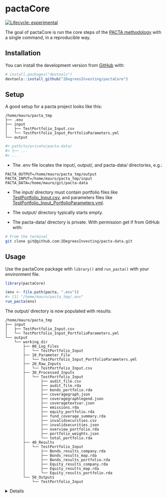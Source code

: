 
<!-- README.md is generated from README.Rmd. Please edit that file -->

# pactaCore

<!-- badges: start -->

[![Lifecycle:
experimental](https://img.shields.io/badge/lifecycle-experimental-orange.svg)](https://lifecycle.r-lib.org/articles/stages.html#experimental)
<!-- badges: end -->

The goal of pactaCore is run the core steps of the [PACTA
methodology](https://2degrees-investing.org/resource/pacta/) with a
single command, in a reproducible way.

## Installation

You can install the development version from
[GitHub](https://github.com/) with:

``` r
# install.packages("devtools")
devtools::install_github("2DegreesInvesting/pactaCore")
```

## Setup

A good setup for a pacta project looks like this:

    /home/mauro/pacta_tmp
    ├── .env
    ├── input
    │   ├── TestPortfolio_Input.csv
    │   └── TestPortfolio_Input_PortfolioParameters.yml
    └── output

``` r
#> path/to/private/pacta-data/
#> ├── ...
#> ...
```

-   The .env file locates the input/, output/, and pacta-data/
    directories, e.g.:

<!-- -->

    PACTA_OUTPUT=/home/mauro/pacta_tmp/output
    PACTA_INPUT=/home/mauro/pacta_tmp/input
    PACTA_DATA=/home/mauro/git/pacta-data

-   The input/ directory must contain portfolio files like
    [TestPortfolio\_Input.csv](https://github.com/2DegreesInvesting/pactaCore/blob/master/working_dir/20_Raw_Inputs/TestPortfolio_Input.csv),
    and parameters files like
    [TestPortfolio\_Input\_PortfolioParameters.yml](https://github.com/2DegreesInvesting/pactaCore/blob/master/working_dir/10_Parameter_File/TestPortfolio_Input_PortfolioParameters.yml).

-   The output/ directory typically starts empty.

-   The pacta-data/ directory is private. With permission get if from
    GitHub with:

``` bash
# From the terminal
git clone git@github.com:2DegreesInvesting/pacta-data.git
```

## Usage

Use the pactaCore package with `library()` and `run_pacta()` with your
environment file.

``` r
library(pactaCore)

(env <- file.path(pacta, ".env"))
#> [1] "/home/mauro/pacta_tmp/.env"
run_pacta(env)
```

The output/ directory is now populated with results:

    /home/mauro/pacta_tmp
    ├── input
    │   ├── TestPortfolio_Input.csv
    │   └── TestPortfolio_Input_PortfolioParameters.yml
    └── output
        └── working_dir
            ├── 00_Log_Files
            │   └── TestPortfolio_Input
            ├── 10_Parameter_File
            │   └── TestPortfolio_Input_PortfolioParameters.yml
            ├── 20_Raw_Inputs
            │   └── TestPortfolio_Input.csv
            ├── 30_Processed_Inputs
            │   └── TestPortfolio_Input
            │       ├── audit_file.csv
            │       ├── audit_file.rda
            │       ├── bonds_portfolio.rda
            │       ├── coveragegraph.json
            │       ├── coveragegraphlegend.json
            │       ├── coveragetextvar.json
            │       ├── emissions.rda
            │       ├── equity_portfolio.rda
            │       ├── fund_coverage_summary.rda
            │       ├── invalidsecurities.csv
            │       ├── invalidsecurities.json
            │       ├── overview_portfolio.rda
            │       ├── portfolio_weights.json
            │       └── total_portfolio.rda
            ├── 40_Results
            │   └── TestPortfolio_Input
            │       ├── Bonds_results_company.rda
            │       ├── Bonds_results_map.rda
            │       ├── Bonds_results_portfolio.rda
            │       ├── Equity_results_company.rda
            │       ├── Equity_results_map.rda
            │       └── Equity_results_portfolio.rda
            └── 50_Outputs
                └── TestPortfolio_Input

<details>

For each corresponding `<pair-name>`, the portfolio and parameter files
must be named `<pair-name>_Input.csv` and
`<pair-name>_Input_PortfolioParameters.yml`, respectively. For example:

-   This pair is valid: `a_Input.csv`,
    `a_Input_PortfolioParameters.yml`.

-   This pair is invalid: `a_Input.csv`,
    `b_Input_PortfolioParameters.yml`.

In the parameter files, whatever values you give to `portfolio_name_in`
and `investor_name_in` will populate the columns `portfolio_name` and
`investor_name` of some output files. For example:

-   A parameter file:

<!-- -->

    default:
        parameters:
            portfolio_name_in: TestPortfolio_Input
            investor_name_in: Test
            peer_group: pensionfund
            language: EN
            project_code: CHPA2020

-   A few rows of some relevant output files and columns:

<!-- -->

    $`/home/mauro/pacta_tmp/output/working_dir/40_Results/TestPortfolio_Input/Bonds_results_company.rda`
    # A tibble: 6 × 2
      portfolio_name      investor_name
      <chr>               <chr>        
    1 TestPortfolio_Input Test         
    2 TestPortfolio_Input Test         
    3 TestPortfolio_Input Test         
    4 TestPortfolio_Input Test         
    5 TestPortfolio_Input Test         
    6 TestPortfolio_Input Test         

    $`/home/mauro/pacta_tmp/output/working_dir/40_Results/TestPortfolio_Input/Bonds_results_map.rda`
    # A tibble: 6 × 2
      portfolio_name      investor_name
      <chr>               <chr>        
    1 TestPortfolio_Input Test         
    2 TestPortfolio_Input Test         
    3 TestPortfolio_Input Test         
    4 TestPortfolio_Input Test         
    5 TestPortfolio_Input Test         
    6 TestPortfolio_Input Test         

    $`/home/mauro/pacta_tmp/output/working_dir/40_Results/TestPortfolio_Input/Bonds_results_portfolio.rda`
    # A tibble: 6 × 2
      portfolio_name      investor_name
      <chr>               <chr>        
    1 TestPortfolio_Input Test         
    2 TestPortfolio_Input Test         
    3 TestPortfolio_Input Test         
    4 TestPortfolio_Input Test         
    5 TestPortfolio_Input Test         
    6 TestPortfolio_Input Test         

    $`/home/mauro/pacta_tmp/output/working_dir/40_Results/TestPortfolio_Input/Equity_results_company.rda`
    # A tibble: 6 × 2
      portfolio_name      investor_name
      <chr>               <chr>        
    1 TestPortfolio_Input Test         
    2 TestPortfolio_Input Test         
    3 TestPortfolio_Input Test         
    4 TestPortfolio_Input Test         
    5 TestPortfolio_Input Test         
    6 TestPortfolio_Input Test         

    $`/home/mauro/pacta_tmp/output/working_dir/40_Results/TestPortfolio_Input/Equity_results_map.rda`
    # A tibble: 6 × 2
      portfolio_name      investor_name
      <chr>               <chr>        
    1 TestPortfolio_Input Test         
    2 TestPortfolio_Input Test         
    3 TestPortfolio_Input Test         
    4 TestPortfolio_Input Test         
    5 TestPortfolio_Input Test         
    6 TestPortfolio_Input Test         

    $`/home/mauro/pacta_tmp/output/working_dir/40_Results/TestPortfolio_Input/Equity_results_portfolio.rda`
    # A tibble: 6 × 2
      portfolio_name      investor_name
      <chr>               <chr>        
    1 TestPortfolio_Input Test         
    2 TestPortfolio_Input Test         
    3 TestPortfolio_Input Test         
    4 TestPortfolio_Input Test         
    5 TestPortfolio_Input Test         
    6 TestPortfolio_Input Test         

</details>
